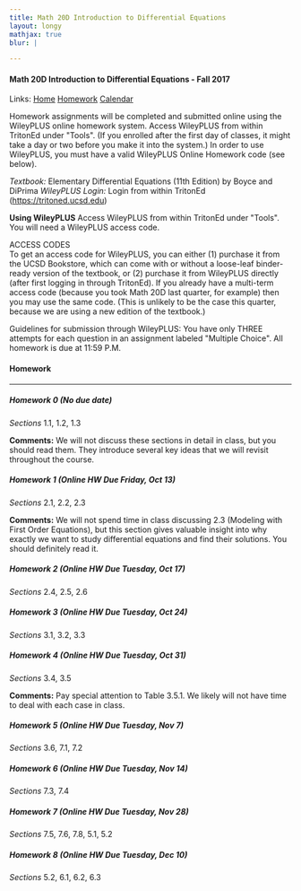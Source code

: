 ```yaml
---
title: Math 20D Introduction to Differential Equations
layout: longy
mathjax: true
blur: |

---  
```


#### Math 20D Introduction to Differential Equations - Fall 2017  
  Links: [Home][math20dHome]  [Homework][math20dHW]    [Calendar][math20dCal]
    
   [math20dHome]:http://thanghuynh.org/teaching/math20d_f17.html
   [math20dHW]:http://thanghuynh.org/teaching/math20d_f17_hw.html  
   [math20dCal]:http://thanghuynh.org/teaching/math20d_f17_cal.html  

Homework assignments will be completed and submitted online using the WileyPLUS online homework system. Access WileyPLUS from within TritonEd under "Tools". (If you enrolled after the first day of classes, it might take a day or two before you make it into the system.) In order to use WileyPLUS, you must have a valid WileyPLUS Online Homework code (see below).

*Textbook:*  Elementary Differential Equations (11th Edition) by Boyce and DiPrima 
*WileyPLUS Login:*  Login from within TritonEd (<https://tritoned.ucsd.edu>)

**Using WileyPLUS** Access WileyPLUS from within TritonEd under "Tools". You will need a WileyPLUS access code.

ACCESS CODES  
  To get an access code for WileyPLUS, you can either (1) purchase it from the UCSD Bookstore, which can come with or without a loose-leaf binder-ready version of the textbook, or (2) purchase it from WileyPLUS directly (after first logging in through TritonEd). 
  If you already have a multi-term access code (because you took Math 20D last quarter, for example) then you may use the same code. (This is unlikely to be the case this quarter, because we are using a new edition of the textbook.) 

Guidelines for submission through WileyPLUS: You have only THREE attempts for each question in an assignment labeled "Multiple Choice". All homework is due at 11:59 P.M.



#### Homework  
---  

##### <a name="hmwk0"></a>Homework 0  (No due date)  

*Sections* 1.1, 1.2, 1.3

**Comments:**  We will not discuss these sections in detail in class, but you should read them. They introduce several key ideas that we will revisit throughout the course.  

##### <a name="hmwk1"></a>Homework 1  (Online HW Due Friday, Oct 13)

*Sections* 2.1, 2.2, 2.3

**Comments:**  We will not spend time in class discussing 2.3 (Modeling with First Order Equations), but this section gives valuable insight into why exactly we want to study differential equations and find their solutions. You should definitely read it.

##### Homework 2     (Online HW Due Tuesday, Oct 17)

*Sections* 2.4, 2.5, 2.6

##### Homework 3     (Online HW Due Tuesday, Oct 24)

*Sections* 3.1, 3.2, 3.3

##### Homework 4     (Online HW Due Tuesday, Oct 31)

*Sections* 3.4, 3.5

**Comments:**  Pay special attention to Table 3.5.1. We likely will not have time to deal with each case in class.

##### Homework 5     (Online HW Due Tuesday, Nov 7)

*Sections* 3.6, 7.1, 7.2


##### Homework 6     (Online HW Due Tuesday, Nov 14)  

*Sections* 7.3, 7.4


##### Homework 7     (Online HW Due Tuesday, Nov 28)

*Sections* 7.5, 7.6, 7.8, 5.1, 5.2

##### Homework 8     (Online HW Due Tuesday, Dec 10)  

*Sections* 5.2, 6.1, 6.2, 6.3




